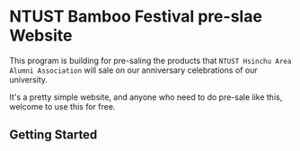 # NTUST Bamboo Festival pre-slae Website

This program is building for pre-saling the products that `NTUST Hsinchu Area Alumni Association` will sale on our anniversary celebrations of our university.

It's a pretty simple website, and anyone who need to do pre-sale like this, welcome to use this for free.

## Getting Started
